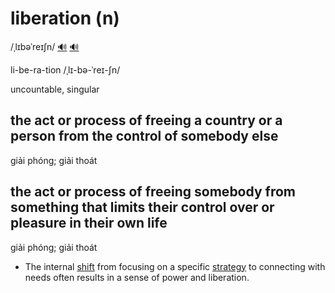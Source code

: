 # liberation (n)

/ˌlɪbəˈreɪʃn/ [🔊](https://www.oxfordlearnersdictionaries.com/media/english/uk_pron/l/lib/liber/liberation__gb_1.mp3) [🔊](https://www.oxfordlearnersdictionaries.com/media/english/us_pron/l/lib/liber/liberation__us_1.mp3)

li-be-ra-tion /ˌlɪ-bə-ˈreɪ-ʃn/

uncountable, singular

## the act or process of freeing a country or a person from the control of somebody else

giải phóng; giải thoát

## the act or process of freeing somebody from something that limits their control over or pleasure in their own life

giải phóng; giải thoát

- The internal [shift](../s/shift-n.md#a-change-in-opinion-mood-policy-etc) from focusing on a specific [strategy](../s/strategy-n.md#a-plan-that-is-intended-to-achieve-a-particular-purpose) to connecting with needs often results in a sense of power and liberation.